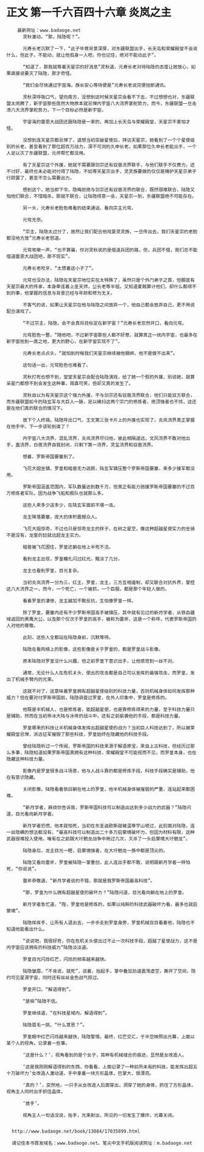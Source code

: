 # 正文 第一千六百四十六章 炎岚之主
        最新网址：www.badaoge.net
          灵秋激动，“那，陆隐呢？”。
      
          元寿长老沉默了一下，“此子毕竟背景深厚，对东疆联盟出手，长天岛和荣耀殿堂不会说什么，但此子，不能动，就让他孤身一人吧，你也记住，绝对不能动此子”。
      
          “知道了，那我就等着天星宗的好消息”灵秋道，元寿长老对待陆隐的态度让她放心，如果直接说要灭了陆隐，那才奇怪。
      
          “我们会尽快通过宇宙海，族长安心等待便是”元寿长老说完便挂断通讯。
      
          灵秋深呼吸口气，望向南方，没想到这时候天星宗会看不下去，不过想想也对，东疆联盟太闹腾了，新宇宙那些庞然大物原本就忌惮内宇宙八大流界掌舵势力，而今，东疆联盟一旦击溃八大流界掌舵势力，下一个目标必然是新宇宙。
      
          宇宙海的雷恩大战团还跟陆隐是一家的，再加上长天岛与荣耀殿堂，天星宗不害怕才怪。
      
          没想到连天星宗都忌惮了，遥想当初突破星使后，拜访天星宗，她看到了一个个星使级别的长老，甚至看到了那位超百万战力，深不可测的久申长老，如果那位久申长老能出手，一个人足以灭了东疆联盟，元师帮忙都没用。
      
          有了天星宗这个外援，她就不需要跟剑宗还有驭兽流界联手，与他们联手不仅费力，还不讨好，最终也未必能对付得了陆隐，不如等天星宗出手，灵灵族要做的仅仅是掩护天星宗弟子行踪罢了，甚至不怎么需要出力。
      
          想到这个，她当即下令，隐晦拒绝与剑宗还有驭兽流界的联合，既然很难联合，陆隐又怕他们联合，不惜暗杀，那就不联合，让陆隐得意一会，天星宗一到，东疆联盟绝不可能存在。
      
          另一头，元寿长老脸色难看的结束通话，看向宗主元穹。
      
          元穹无奈。
      
          “宗主，陆隐太过分了，居然让我们配合他戏耍灵灵族，一旦传出去，我们天星宗的老脸都没地方放”元寿长老怒道。
      
          元穹咳嗽一声，“也不算骗，你对灵秋说的是借道兵团的路，但，兵团不借，我们总不能借道雷恩大战团吧，那不现实”。
      
          元寿长老咬牙，“太惯着这小子了”。
      
          元穹也没办法，陆隐在天星宗地位实在太特殊了，虽然只是个外门弟子之首，但脚底有天星宗最大的传承，本身牵连着上圣天师，公长老等半祖，又知道夏戟算计他们，却什么都得不到的事，他掌握的信息与背景已经与年龄和修为无关。
      
          不客气的说，如果让天星宗在他与陆隐之间放弃一个，他自己都会放弃自己，更不用说配合演戏了。
      
          “不过宗主，陆隐，会不会真将目标定在新宇宙？”元寿长老忽然开口，看向元穹。
      
          元穹脸色一整，“随他吧，不过新宇宙那些人都不好惹，就算真正一统内宇宙，也最多在新宇宙抢到一席之地，更大的野心，在新宇宙实现不了”。
      
          元寿长老点点头，“就怕到时候我们天星宗继续被他捆绑，他不是做不出来”。
      
          这句话一出，元穹脸色也难看了。
      
          灵秋打死也想不到，堂堂天星宗会配合陆隐演戏，给了她一个假的外援，别说她，就算采星门都想不到会发生这种事，简直可笑，但却又真的发生了。
      
          灵秋自以为有天星宗这个强力外援，不与剑宗还有驭兽流界联合，他们只能双方联合，而东疆联盟如今的陆玄军与大巨人一脉，足以横扫这两个宗门的修炼者，绝顶强者也不怵，这还是在他们真的联合的情况下。
      
          放下个人终端，陆隐呼出口气，王文第三张卡片上的外援也实现了，炎岚流界真正掌握在他手中，下一步该轮到谁了？
      
          内宇宙八大流界，混乱流界，炎岚流界尽归他，彼此相隔遥远，文风流界不敢对他出手，蛊流界，白夜流界自我封闭，只剩下第一流界，灵玺流界和驭兽流界。
      
          想着，罗斯帝国要塞到了。
      
          飞花大姐坐镇，罗皇和暗兽无力逃脱，陆玄军镇压整个罗斯帝国要塞，来多少援军都没用。
      
          罗斯帝国涵盖范围内，军队数量达到数千万，但真正有能力驰援罗斯帝国要塞的不过百万修炼者军队，因为战争飞船和舰队也就那么多。
      
          这些人来多少送多少，在陆玄军面前不堪一击。
      
          龙主降落要塞，庞大的体积震撼众人。
      
          飞花大姐惊奇，不过也只是惊奇龙主的样子，在树之星空，像这种超越星使实力的坐骑不是没有，龙奎的攰就远超龙主实力。
      
          暗兽被飞花困住，罗皇还躺在地上半死不活。
      
          看到龙主出现，罗皇瞳孔闪过红光，黯淡了几分。
      
          龙主也看到罗皇，目光复杂。
      
          当初炎岚流界一分为三，红主，罗皇，龙主，三方互相遏制，却又联合对抗外界，掌控这八大流界之一，而今，一个死亡，一个被抓，一个臣服，都是那个年轻人做的。
      
          看着罗皇的凄惨，龙主越加不敢反抗，生怕像罗皇一样。
      
          除了罗皇，要塞内还有不少罗斯帝国高手被镇压，其中就有见过的新月学者，从铁血疆域返回的黑鹰大公，以及那个仅次于罗皇的高手，被称为雷斧，这是一个称呼，代表罗斯帝国的人对他的尊敬。
      
          此刻，这些人全都站在陆隐身前，沉默等待。
      
          陆隐在看网络上的影像，这些影像是关于罗皇的，都是罗皇战斗影像。
      
          原本陆隐对罗皇没什么兴趣，但之前罗皇下意识出手，让他感觉到一丝不对。
      
          通常，无论什么人在危机关头，使出的攻击都是自己可以发挥的最强攻击，而罗皇，发出了机械手臂内的光束。
      
          这就不对了，这意味着罗皇拥有超越星使级别的科技力量，否则机械身体如何发挥那种威力？但在要对付罗斯帝国前，陆隐调查过罗皇，在外人印象中，罗皇是修炼的。
      
          他既是半机械人，也是修炼者，能超越星使，也是靠修炼得来的力量，至于科技力量只是辅助，然而在当初帝冰大陆与冰帝的战斗中，还有之前偷袭他的手段，都是科技力量。
      
          罗皇哪来的科技让半机械身体发挥出超越星使的战力？当初巨人科技达到了，所以被荣耀殿堂忌惮，派远征军摧毁了那些科技，罗皇始终在隐藏他的科技手段。
      
          曾经陆隐听过一个传闻，罗斯帝国的科技来源于解语原宝，来自上古科技，但经历过那么多事，陆隐知道如果罗斯帝国真拥有这种科技，荣耀殿堂不可能视而不见，而罗皇本身，也在隐藏这种科技力量。
      
          影像内是罗皇很多战斗场景，他与人战斗靠的都是修炼手段，科技手段确实是辅助，他在有意识隐藏。
      
          关闭影像，陆隐看着依旧躺在地上的罗皇，他半机械身体被摧毁的严重，连站起来都困难。
      
          “新月学者，麻烦你告诉我，罗斯帝国科技可以制造出达到多少战力的武器？”陆隐问道，目光看向新月学者。
      
          新月学者恐慌，他本就怕死，当初在东圣迪欧斯就被温蒂宇山唬过，此刻面对陆隐，连一丝隐瞒的想法都没有，“最高科技可以制造出二十多万启蒙境破坏力，但因为材料有限，这种武器很难投入使用，唯有在之前跟大圩魍龙战争中用过几次，灭杀了一头启蒙境大圩魍龙”。
      
          陆隐身后，龙主目光一瞪，启蒙境强者，在大圩魍龙一族中都是顶尖的。
      
          陆隐又看向雷斧，罗皇被陆隐一掌重创，此人连出手都不敢，说明跟新月学者一样怕死，“你说说”。
      
          雷斧恭敬道，“新月学者说的不错，那就是我罗斯帝国最高科技”。
      
          “那，罗皇为什么拥有超越星使的破坏力？”陆隐问道，目光看向躺在地上的罗皇。
      
          新月学者急忙道，“陛，罗皇他是修炼的，如果以纯粹的科技武器破坏力看，最多也就启蒙境”。
      
          陆隐挥挥手，让所有人退出去，一步步走到罗皇身旁，罗皇机械双目看着他，陆隐也不知道他能看出什么。
      
          “说说吧，我很好奇，你在危机关头使出过不止一次科技手段，超越了星使战力，这不是内宇宙应该拥有的科技威力”陆隐淡淡道。
      
          罗皇目光闪烁红芒，闪烁的频率越来越快。
      
          陆隐皱眉，“不肯说，就死”，说着，抬起手，掌中叠加劲道震荡虚空，撕开了空间，隐约可见星源宇宙，同时还有丝丝金色战气掠过。
      
          罗皇开口，“解语得到”。
      
          “是嘛”陆隐不信。
      
          罗皇继续道，“在科技星域内，解语得到”。
      
          陆隐眉毛一挑，“什么意思？”。
      
          罗皇眼中红芒闪烁越来越快，陆隐警惕，最终，红芒交汇，于半空映照出光幕，上面以某个人的视角，记录着一些事。
      
          ‘这是什么？’，视角看到的是个女子，耳畔有机械缝合的痕迹，显然是女改造人。
      
          ‘这是我刚刚解语得到的东西，你看看，上面记录了一种前所未有的科技，能发挥出超五十万破坏力’女改造人激动道，手中拿着一块方形晶体，巴掌大，很漂亮。
      
          ‘真的？’，突然地，一只手从女改造人后面穿出，洞穿了她的身体，抓住了方形晶体，视角主人同时出手抓住晶体。
      
          ‘放手’。
      
          视角主人一句话没说，抬手，光束射出，所见的一切发生了爆炸，光幕关闭。
      
      
      http://www.badaoge.net/book/13084/17035899.html
      
      请记住本书首发域名：www.badaoge.net。笔尖中文手机版阅读网址：m.badaoge.net